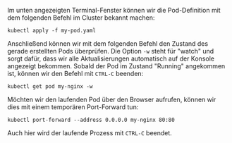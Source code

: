 Im unten angezeigten Terminal-Fenster können wir die Pod-Definition mit dem folgenden Befehl im Cluster bekannt machen:

`kubectl apply -f my-pod.yaml`

Anschließend können wir mit dem folgenden Befehl den Zustand des gerade erstellten Pods überprüfen. Die Option `-w` steht für "watch" und sorgt dafür, dass wir alle Aktualisierungen automatisch auf der Konsole angezeigt bekommen. Sobald der Pod im Zustand "Running" angekommen ist, können wir den Befehl mit `CTRL-C` beenden:

`kubectl get pod my-nginx -w`

Möchten wir den laufenden Pod über den Browser aufrufen, können wir dies mit einem temporären Port-Forward tun:

`kubectl port-forward --address 0.0.0.0 my-nginx 80:80`

Auch hier wird der laufende Prozess mit `CTRL-C` beendet.
